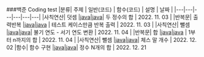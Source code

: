 ###백준 Coding test
|분류| 주제 | 일반(코드) | 함수(코드) | 설명 | 날짜 |
|---|---|---|---|---|---|
|사칙연산| 덧셈 |[java](https://www.acmicpc.net/source/51269792)|[java](https://www.acmicpc.net/source/51270569)| 두 정수의 합 | 2022. 11. 03 |
|반복문| 출력반복 |[java](https://www.acmicpc.net/submit/10950/51273101)|[java](https://www.acmicpc.net/source/51273444) | 테스트 케이스만큼 반복 출력 | 2022. 11. 03 |
|사칙연산| 뺄셈 |[java](https://www.acmicpc.net/source/51305694)|[java](https://www.acmicpc.net/source/51305938)| 불기 연도 - 서기 연도 변환 | 2022. 11. 04 |
|반복문| 합 |[java](https://www.acmicpc.net/source/51308058)|[java]() | 1부터 n까지의 합 | 2022. 11. 04 |
|사칙연산| 뺄셈 |[java](https://www.acmicpc.net/source/52310523)|[java]()| 체스 말 개수 | 2022. 12. 02
|함수| 함수 구현 |[java]()|[java](https://www.acmicpc.net/source/52893096)| 정수 N개의 합 | 2022. 12. 21
